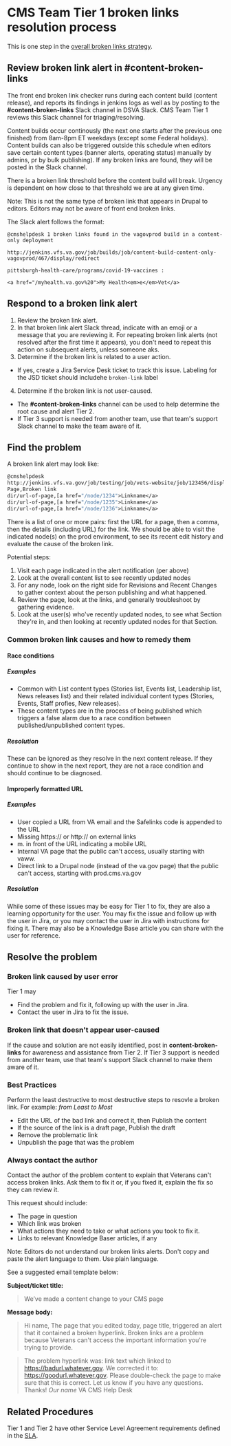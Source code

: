 # CMS Team Tier 1 broken links resolution process
This is one step in the [overall broken links strategy](https://github.com/department-of-veterans-affairs/va.gov-cms/blob/main/READMES/broken-links.md).

## Review broken link alert in **#content-broken-links**
The front end broken link checker runs during each content build (content release), and reports its findings in jenkins logs as well as by posting to the **#content-broken-links** Slack channel in DSVA Slack. CMS Team Tier 1 reviews this Slack channel for triaging/resolving.

Content builds occur continously (the next one starts after the previous one finished) from 8am-8pm ET weekdays (except some Federal holidays). Content builds can also be triggered outside this schedule when editors save certain content types (banner alerts, operating status) manually by admins, pr by bulk publishing). If any broken links are found, they will be posted in the Slack channel.

There is a broken link threshold before the content build will break. Urgency is dependent on how close to that threshold we are at any given time.

Note: This is not the same type of broken link that appears in Drupal to editors. Editors may not be aware of front end broken links.

The Slack alert follows the format:

```
@cmshelpdesk 1 broken links found in the vagovprod build in a content-only deployment

http://jenkins.vfs.va.gov/job/builds/job/content-build-content-only-vagovprod/467/display/redirect

pittsburgh-health-care/programs/covid-19-vaccines :

<a href="/myhealth.va.gov%20">My Health<em>e</em>Vet</a>
```

## Respond to a broken link alert
1. Review the broken link alert.
2. In that broken link alert Slack thread, indicate with an emoji or a message that you are reviewing it. For repeating broken link alerts (not resolved after the first time it appears), you don't need to repeat this action on subsequent alerts, unless someone aks.
3. Determine if the broken link is related to a user action.
  - If yes, create a Jira Service Desk ticket to track this issue. Labeling for the JSD ticket should includehe `broken-link` label
4. Determine if the broken link is not user-caused.
  - The **#content-broken-links** channel can be used to help determine the root cause and alert Tier 2.
  - If Tier 3 support is needed from another team, use that team's support Slack channel to make the team aware of it.

## Find the problem
A broken link alert may look like:
```4 broken links found in the vagovprod build
@cmshelpdesk
http://jenkins.vfs.va.gov/job/testing/job/vets-website/job/123456/display/redirect
Page,Broken link
dir/url-of-page,[a href="/node/1234">Linkname</a>
dir/url-of-page,[a href="/node/1235">Linkname</a>
dir/url-of-page,[a href="/node/1236">Linkname</a>
```
There is a list of one or more pairs: first the URL for a page, then a comma, then the details (including URL) for the link. We should be able to visit the indicated node(s) on the prod environment, to see its recent edit history and evaluate the cause of the broken link.

Potential steps:
1. Visit each page indicated in the alert notification (per above)
2. Look at the overall content list to see recently updated nodes
3. For any node, look on the right side for Revisions and Recent Changes to gather context about the person publishing and what happened.
4. Review the page, look at the links, and generally troubleshoot by gathering evidence. 
5. Look at the user(s) who've recently updated nodes, to see what Section they're in, and then looking at recently updated nodes for that Section.

### Common broken link causes and how to remedy them
#### Race conditions
##### Examples
- Common with List content types (Stories list, Events list, Leadership list, News releases list) and their related individual content types (Stories, Events, Staff profies, New releases).
- These content types are in the process of being published which triggers a false alarm due to a race condition between published/unpublished content types.

##### Resolution
These can be ignored as they resolve in the next content release. If they continue to show in the next report, they are not a race condition and should continue to be diagnosed.

#### Improperly formatted URL
##### Examples
- User copied a URL from VA email and the Safelinks code is appended to the URL
- Missing https:// or http:// on external links
- m. in front of the URL indicating a mobile URL
- Internal VA page that the public can't access, usually starting with vaww.
- Direct link to a Drupal node (instead of the va.gov page) that the public can't access, starting with prod.cms.va.gov

##### Resolution
While some of these issues may be easy for Tier 1 to fix, they are also a learning opportunity for the user. You may fix the issue and follow up with the user in Jira, or you may contact the user in Jira with instructions for fixing it. There may also be a Knowledge Base article you can share with the user for reference.

## Resolve the problem

### Broken link caused by user error
Tier 1 may
- Find the problem and fix it, following up with the user in Jira.
- Contact the user in Jira to fix the issue.

### Broken link that doesn't appear user-caused
If the cause and solution are not easily identified, post in **content-broken-links** for awareness and assistance from Tier 2. If Tier 3 support is needed from another team, use that team's support Slack channel to make them aware of it.

### Best Practices
Perform the least destructive to most destructive steps to resovle a broken link.  For example:
*from Least to Most*
- Edit the URL of the bad link and correct it, then Publish the content
- If the source of the link is a draft page, Publish the draft
- Remove the problematic link
- Unpublish the page that was the problem

### Always contact the author
Contact the author of the problem content to explain that Veterans can't access broken links. Ask them to fix it or, if you fixed it, explain the fix so they can review it.

This request should include:
- The page in question
- Which link was broken 
- What actions they need to take or what actions you took to fix it.
- Links to relevant Knowledge Baser articles, if any

Note: Editors do not understand our broken links alerts. Don't copy and paste the alert language to them. Use plain language.

See a suggested email template below:

**Subject/ticket title:**
>We’ve made a content change to your CMS page

**Message body:**
>Hi name,
>The page that you edited today, page title, triggered an alert that it contained a broken hyperlink. Broken links are a problem because Veterans can't access the important information you're trying to provide.

>The problem hyperlink was: link text which linked to https://badurl.whatever.gov. We corrected it to: https://goodurl.whatever.gov. Please double-check the page to make sure that this is correct.
>Let us know if you have any questions.
>Thanks!
>_Our name_
>VA CMS Help Desk

## Related Procedures
Tier 1 and Tier 2 have other Service Level Agreement requirements defined in the [SLA](./service_level_agreement.md#help-desk-service-level-agreement-sla).
